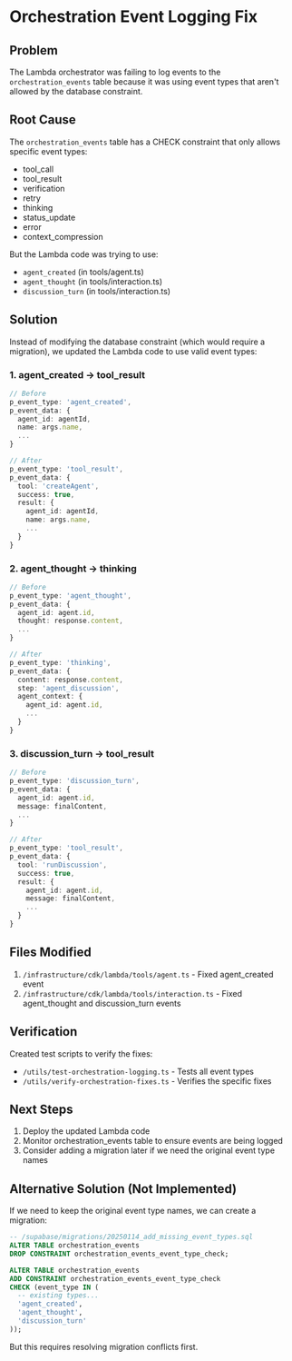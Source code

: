 # Orchestration Event Logging Fix

## Problem
The Lambda orchestrator was failing to log events to the `orchestration_events` table because it was using event types that aren't allowed by the database constraint.

## Root Cause
The `orchestration_events` table has a CHECK constraint that only allows specific event types:
- tool_call
- tool_result
- verification
- retry
- thinking
- status_update
- error
- context_compression

But the Lambda code was trying to use:
- `agent_created` (in tools/agent.ts)
- `agent_thought` (in tools/interaction.ts)
- `discussion_turn` (in tools/interaction.ts)

## Solution
Instead of modifying the database constraint (which would require a migration), we updated the Lambda code to use valid event types:

### 1. agent_created → tool_result
```typescript
// Before
p_event_type: 'agent_created',
p_event_data: {
  agent_id: agentId,
  name: args.name,
  ...
}

// After
p_event_type: 'tool_result',
p_event_data: {
  tool: 'createAgent',
  success: true,
  result: {
    agent_id: agentId,
    name: args.name,
    ...
  }
}
```

### 2. agent_thought → thinking
```typescript
// Before
p_event_type: 'agent_thought',
p_event_data: {
  agent_id: agent.id,
  thought: response.content,
  ...
}

// After
p_event_type: 'thinking',
p_event_data: {
  content: response.content,
  step: 'agent_discussion',
  agent_context: {
    agent_id: agent.id,
    ...
  }
}
```

### 3. discussion_turn → tool_result
```typescript
// Before
p_event_type: 'discussion_turn',
p_event_data: {
  agent_id: agent.id,
  message: finalContent,
  ...
}

// After
p_event_type: 'tool_result',
p_event_data: {
  tool: 'runDiscussion',
  success: true,
  result: {
    agent_id: agent.id,
    message: finalContent,
    ...
  }
}
```

## Files Modified
1. `/infrastructure/cdk/lambda/tools/agent.ts` - Fixed agent_created event
2. `/infrastructure/cdk/lambda/tools/interaction.ts` - Fixed agent_thought and discussion_turn events

## Verification
Created test scripts to verify the fixes:
- `/utils/test-orchestration-logging.ts` - Tests all event types
- `/utils/verify-orchestration-fixes.ts` - Verifies the specific fixes

## Next Steps
1. Deploy the updated Lambda code
2. Monitor orchestration_events table to ensure events are being logged
3. Consider adding a migration later if we need the original event type names

## Alternative Solution (Not Implemented)
If we need to keep the original event type names, we can create a migration:
```sql
-- /supabase/migrations/20250114_add_missing_event_types.sql
ALTER TABLE orchestration_events 
DROP CONSTRAINT orchestration_events_event_type_check;

ALTER TABLE orchestration_events 
ADD CONSTRAINT orchestration_events_event_type_check 
CHECK (event_type IN (
  -- existing types...
  'agent_created',
  'agent_thought',
  'discussion_turn'
));
```

But this requires resolving migration conflicts first.